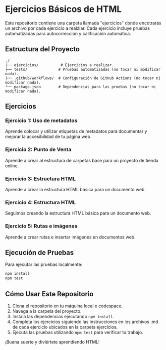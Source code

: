 # Ejercicios Básicos de HTML

Este repositorio contiene una carpeta llamada "ejercicios" donde encotrarás un archivo por cada ejercicio a realziar. Cada ejercicio incluye pruebas automatizadas para autocorrección y calificación automática.

## Estructura del Proyecto

```
./
├── ejercicios/          # Ejercicios a realizar.
├── tests/              # Pruebas automatizadas (no tocar ni modificar nada).
├── .github/workflows/  # Configuración de GitHub Actions (no tocar ni modificar nada).
└── package.json        # Dependencias para las pruebas (no tocar ni modificar nada).
```

## Ejercicios

### Ejercicio 1: Uso de metadatos
Aprende colocar y utilizar etiquetas de metadatos para documentar y mejorar la accesibilidad de tu página web.

### Ejercicio 2: Punto de Venta
Aprende a crear al estructura de carpetas base para un proyecto de tienda online.

### Ejercicio 3: Estructura HTML
Aprende a crear la estructura HTML básica para un documento web.

### Ejercicio 4: Estructura HTML
Seguimos creando la estructura HTML básica para un documento web.

### Ejercicio 5: Rutas e imágenes
Aprende a crear rutas e insertar imágenes en documentos web.

## Ejecución de Pruebas

Para ejecutar las pruebas localmente:

```bash
npm install
npm test
```

## Cómo Usar Este Repositorio

1. Clona el repositorio en tu máquina local o codespace.
2. Navega a la carpeta del proyecto.
3. Instala las dependencias ejecutando `npm install`.
4. Completa los ejercicios siguiendo las instrucciones en los archivos .md de cada ejercicio ubicados en la carpeta ejercicios.
5. Ejecuta las pruebas utilizando `npm test` para verificar tu trabajo.

¡Buena suerte y diviértete aprendiendo HTML!